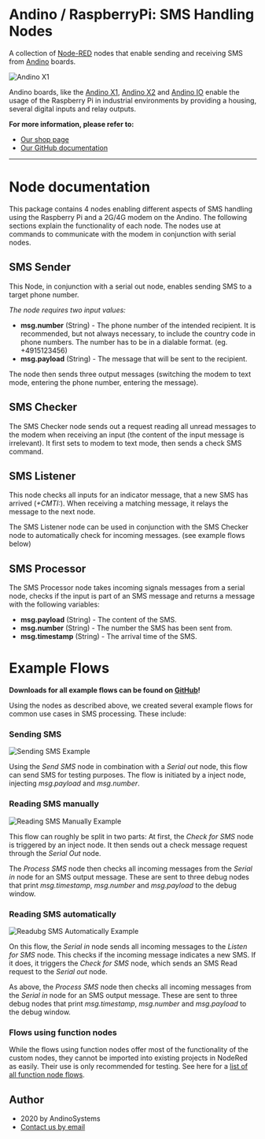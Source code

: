 Andino / RaspberryPi: SMS Handling Nodes
====================

A collection of [Node-RED][1] nodes that enable sending and receiving SMS from [Andino](https://github.com/andino-systems/Andino) boards.

![Andino X1](https://github.com/andino-systems/Andino/blob/master/Andino-Common/src/NodeRed/AndinoSMS/node-red-contrib-andino-sms/img/andinoX1.png)

Andino boards, like the [Andino X1](https://github.com/andino-systems/Andino/tree/master/Andino-X1), [Andino X2](https://github.com/andino-systems/Andino/tree/master/Andino-X2) and [Andino IO](https://github.com/andino-systems/Andino/tree/master/Andino-IO) enable the usage of the Raspberry Pi in industrial environments by providing a housing, several digital inputs and relay outputs.

**For more information, please refer to:**

* [Our shop page](https://andino.shop/)
* [Our GitHub documentation](https://github.com/andino-systems/Andino)

-------

# Node documentation

This package contains 4 nodes enabling different aspects of SMS handling using the Raspberry Pi and a 2G/4G modem on the Andino. The following sections explain the functionality of each node. The nodes use at commands to communicate with the modem in conjunction with serial nodes.

## SMS Sender

This Node, in conjunction with a serial out node, enables sending SMS to a target phone number. 

*The node requires two input values:*

* **msg.number** (String) - The phone number of the intended recipient. It is recommended, but not always necessary, to include the country code in phone numbers. The number has to be in a dialable format. (eg. +4915123456)
* **msg.payload** (String) - The message that will be sent to the recipient.

The node then sends three output messages (switching the modem to text mode, entering the phone number, entering the message).

## SMS Checker

The SMS Checker node sends out a request reading all unread messages to the modem when receiving an input (the content of the input message is irrelevant). It first sets to modem to text mode, then sends a check SMS command.

## SMS Listener

This node checks all inputs for an indicator message, that a new SMS has arrived (*+CMTI:*). When receiving a matching message, it relays the message to the next node.

The SMS Listener node can be used in conjunction with the SMS Checker node to automatically check for incoming messages. (see example flows below)

## SMS Processor

The SMS Processor node takes incoming signals messages from a serial node, checks if the input is part of an SMS message and returns a message with the following variables:

* **msg.payload** (String) - The content of the SMS.
* **msg.number** (String) - The number the SMS has been sent from.
* **msg.timestamp** (String) - The arrival time of the SMS.

# Example Flows

**Downloads for all example flows can be found on [GitHub](https://github.com/andino-systems/Andino/tree/master/Andino-Common/src/NodeRed/AndinoSMS/Flows/FlowsCustomNodes)!**

Using the nodes as described above, we created several example flows for common use cases in SMS processing. These include:

### Sending SMS

![Sending SMS Example](https://github.com/andino-systems/Andino/blob/master/Andino-Common/src/NodeRed/AndinoSMS/node-red-contrib-andino-sms/img/Flows/SendingSMS.png)

Using the *Send SMS* node in combination with a *Serial out* node, this flow can send SMS for testing purposes. The flow is initiated by a inject node, injecting *msg.payload* and *msg.number*.

### Reading SMS manually

![Reading SMS Manually Example](https://github.com/andino-systems/Andino/blob/master/Andino-Common/src/NodeRed/AndinoSMS/node-red-contrib-andino-sms/img/Flows/ReadingSMSManually.png)

This flow can roughly be split in two parts: At first, the *Check for SMS* node is triggered by an inject node. It then sends out a check message request through the *Serial Out* node.

The *Process SMS* node then checks all incoming messages from the *Serial in* node for an SMS output message. These are sent to three debug nodes that print *msg.timestamp*, *msg.number* and *msg.payload* to the debug window.

### Reading SMS automatically

![Readubg SMS Automatically Example](https://github.com/andino-systems/Andino/blob/master/Andino-Common/src/NodeRed/AndinoSMS/node-red-contrib-andino-sms/img/Flows/ReadingSMSAutomatically.png)

On this flow, the *Serial in* node sends all incoming messages to the *Listen for SMS* node. This checks if the incoming message indicates a new SMS. If it does, it triggers the *Check for SMS* node, which sends an SMS Read request to the *Serial out* node.

As above, the *Process SMS* node then checks all incoming messages from the *Serial in* node for an SMS output message. These are sent to three debug nodes that print *msg.timestamp*, *msg.number* and *msg.payload* to the debug window.


### Flows using function nodes

While the flows using function nodes offer most of the functionality of the custom nodes, they cannot be imported into existing projects in NodeRed as easily. Their use is only recommended for testing. See here for a [list of all function node flows](https://github.com/andino-systems/Andino/tree/master/Andino-Common/src/NodeRed/AndinoSMS/Flows/FlowsFunctionNodes).


Author
-----

* 2020 by AndinoSystems
* [Contact us by email](mailto:info@andino.systems)

[1]:https://nodered.org
[2]:https://andino.systems/andino-x1/
